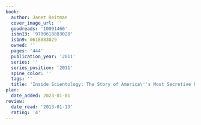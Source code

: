```yaml
---
book:
  author: Janet Reitman
  cover_image_url: ''
  goodreads: '10091466'
  isbn13: '9780618883028'
  isbn9: 0618883029
  owned: ''
  pages: '444'
  publication_year: '2011'
  series: ''
  series_position: '2011'
  spine_color: ''
  tags: ''
  title: 'Inside Scientology: The Story of America\''s Most Secretive Religion'
plan:
  date_added: 2023-01-01
review:
  date_read: '2013-01-13'
  rating: '4'
---
```

